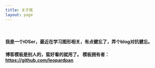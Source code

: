 ```yaml
---
title: 关于我
layout: page
---
```


<br/>

#### 我是一个iOSer，最近在学习图形相关，有点健忘了，弄个blog对抗健忘。

#### 博客模板是别人的，蛮好看的就用了。 模板拥有者：https://github.com/leopardpan
